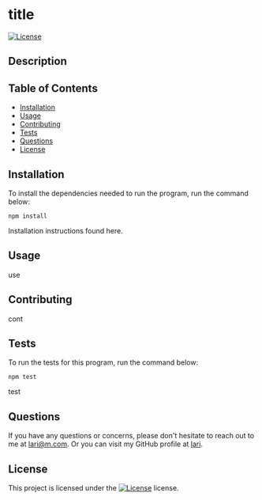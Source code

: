 # title

[![License](https://img.shields.io/badge/license-BSD%203-Clause-blue.svg)](https://opensource.org/licenses/BSD-3-Clause)

## Description
  
  
## Table of Contents
- [Installation](#installation)
- [Usage](#usage)
- [Contributing](#contributing)
- [Tests](#tests)
- [Questions](#questions)
- [License](#license)


  
## Installation
  To install the dependencies needed to run the program, run the command below:
  ```
  npm install
  ```
  Installation instructions found here.
  
## Usage
  use

## Contributing
  cont

## Tests
  To run the tests for this program, run the command below:
  ```
  npm test
  ```
  test
  
## Questions
  If you have any questions or concerns, please don't hesitate to reach out to me  at lari@m.com. Or you can visit my GitHub profile at [lari](https://github.com/lari).

## License
This project is licensed under the [![License](https://img.shields.io/badge/license-BSD%203-Clause-blue.svg)](https://opensource.org/licenses/BSD-3-Clause) license.


